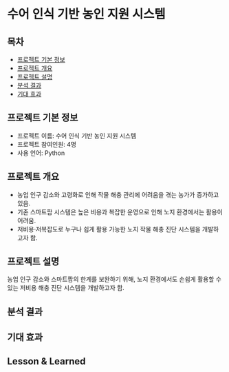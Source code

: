 # 수어 인식 기반 농인 지원 시스템

## 목차
  - [프로젝트 기본 정보](#프로젝트-기본-정보)
  - [프로젝트 개요](#프로젝트-개요)
  - [프로젝트 설명](#프로젝트-설명)
  - [분석 결과](#분석-결과)
  - [기대 효과](#기대-효과)

## 프로젝트 기본 정보
- 프로젝트 이름: 수어 인식 기반 농인 지원 시스템
- 프로젝트 참여인원: 4명
- 사용 언어: Python

## 프로젝트 개요
- 농업 인구 감소와 고령화로 인해 작물 해충 관리에 어려움을 겪는 농가가 증가하고 있음.
- 기존 스마트팜 시스템은 높은 비용과 복잡한 운영으로 인해 노지 환경에서는 활용이 어려움.
- 저비용·저복잡도로 누구나 쉽게 활용 가능한 노지 작물 해충 진단 시스템을 개발하고자 함.

## 프로젝트 설명
농업 인구 감소와 스마트팜의 한계를 보완하기 위해, 노지 환경에서도 손쉽게 활용할 수 있는 저비용 해충 진단 시스템을 개발하고자 함.

## 분석 결과


## 기대 효과


## Lesson & Learned
